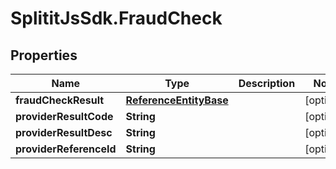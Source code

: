 # SplititJsSdk.FraudCheck

## Properties

Name | Type | Description | Notes
------------ | ------------- | ------------- | -------------
**fraudCheckResult** | [**ReferenceEntityBase**](ReferenceEntityBase.md) |  | [optional] 
**providerResultCode** | **String** |  | [optional] 
**providerResultDesc** | **String** |  | [optional] 
**providerReferenceId** | **String** |  | [optional] 


